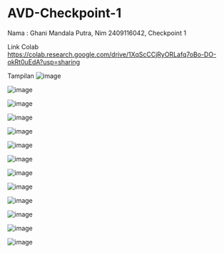 # AVD-Checkpoint-1
Nama : Ghani Mandala Putra, Nim 2409116042, Checkpoint 1

Link Colab https://colab.research.google.com/drive/1XqScCCjRyORLafq7oBo-DO-okRt0uEdA?usp=sharing

Tampilan
![image](https://github.com/user-attachments/assets/8d583827-54ae-4e43-a7fb-58bd37c79169)

![image](https://github.com/user-attachments/assets/99cf8068-44b1-40e1-96f2-4083cccade15)

![image](https://github.com/user-attachments/assets/36ac8bac-11da-4d94-b3c8-be198bc3e3b8)

![image](https://github.com/user-attachments/assets/7d95dd80-954c-49bf-a114-057a2acd1ea8)

![image](https://github.com/user-attachments/assets/387d3fd4-eeef-4b22-92a3-f0cdd1e87eae)

![image](https://github.com/user-attachments/assets/8c600f51-3aab-4e9e-9d31-51f377edc2ee)

![image](https://github.com/user-attachments/assets/67da3349-7086-4e82-aa20-6374c960ea5a)

![image](https://github.com/user-attachments/assets/22893671-d31d-4ad9-873c-c6bbaf8cf145)

![image](https://github.com/user-attachments/assets/0536fbdd-ff25-476c-aba3-feae67913232)

![image](https://github.com/user-attachments/assets/d836b628-63e6-4c26-ae6a-01c148ca1a81)

![image](https://github.com/user-attachments/assets/ed6e74dc-696c-4fad-8c02-ba01701fe276)

![image](https://github.com/user-attachments/assets/992beb74-5758-4111-a1c5-fe9efe4c81a9)

![image](https://github.com/user-attachments/assets/dbdd9fd6-ac82-471b-9219-312601603631)








